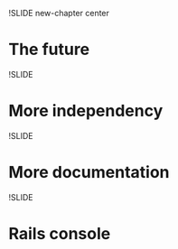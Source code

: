 !SLIDE new-chapter center

# The future

!SLIDE

# More independency

!SLIDE

# More documentation

!SLIDE

# Rails console